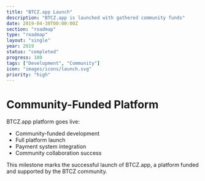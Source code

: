 ```yaml
---
title: "BTCZ.app Launch"
description: "BTCZ.app is launched with gathered community funds"
date: 2019-04-30T00:00:00Z
section: "roadmap"
type: "roadmap"
layout: "single"
year: 2019
status: "completed"
progress: 100
tags: ["Development", "Community"]
icon: "images/icons/launch.svg"
priority: "high"
---
```


# Community-Funded Platform

BTCZ.app platform goes live:
- Community-funded development
- Full platform launch
- Payment system integration
- Community collaboration success

This milestone marks the successful launch of BTCZ.app, a platform funded and supported by the BTCZ community.
